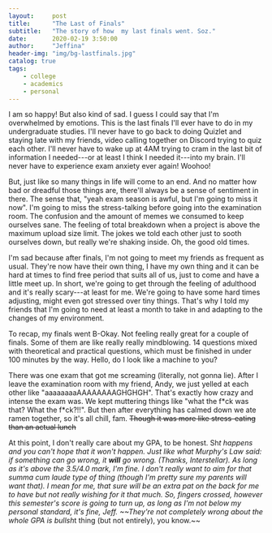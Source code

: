 ```yaml
---
layout:     post
title:      "The Last of Finals"
subtitle:   "The story of how  my last finals went. Soz."
date:       2020-02-19 3:50:00
author:     "Jeffina"
header-img: "img/bg-lastfinals.jpg"
catalog: true
tags:
    - college
    - academics
    - personal
---
```

I am so happy! But also kind of sad. I guess I could say that I'm overwhelmed by emotions. This is the last finals I'll ever have to do in my undergraduate studies. I'll never have to go back to doing Quizlet and staying late with my friends, video calling together on Discord trying to quiz each other. I'll never have to wake up at 4AM trying to cram in the last bit of information I needed---or at least I think I needed it---into my brain. I'll never have to experience exam anxiety ever again! Woohoo!

But, just like so many things in life will come to an end. And no matter how bad or dreadful those things are, there'll always be a sense of sentiment in there. The sense that, "yeah exam season is awful, but I'm going to miss it now". I'm going to miss the stress-talking before going into the examination room. The confusion and the amount of memes we consumed to keep ourselves sane. The feeling of total breakdown when a project is above the maximum upload size limit. The jokes we told each other just to sooth ourselves down, but really we're shaking inside. Oh, the good old times.

I'm sad because after finals, I'm not going to meet my friends as frequent as usual. They're now have their own thing, I have my own thing and it can be hard at times to find free period that suits all of us, just to come and have a little meet up. In short, we're going to get through the feeling of adulthood and it's really scary---at least for me. We're going to have some hard times adjusting, might even got stressed over tiny things. That's why I told my friends that I'm going to need at least a month to take in and adapting to the changes of my environment.

To recap, my finals went B-Okay. Not feeling really great for a couple of finals. Some of them are like really really mindblowing. 14 questions mixed with theoretical and practical questions, which must be finished in under 100 minutes by the way. Hello, do I look like a machine to you?

There was one exam that got me screaming (literally, not gonna lie). After I leave the examination room with my friend, Andy, we just yelled at each other like "aaaaaaaaAAAAAAAAGHGHGH". That's exactly how crazy and intense the exam was. We kept muttering things like "what the f\*ck was that? What the f\*ck?!!". But then after everything has calmed down  we ate ramen together, so it's all chill, fam. ~~Though it was more like stress-eating than an  actual lunch~~

At this point, I don't really care about my GPA, to be honest. Sh*t happens and you can't hope that it won't happen. Just like what Murphy's Law said: if something can go wrong, it **will** go wrong. (Thanks, Interstellar). As long as it's above the 3.5/4.0 mark, I'm fine. I don't really want to aim for that summa cum laude type of thing (though I'm pretty sure my parents will want that). I mean for me, that sure will be an extra pat on the back for me to have but not really wishing for it that much. So, fingers crossed, however this semester's score is going to turn up, as long as I'm not below my personal standard, it's fine, Jeff. ~~They're not completely wrong about the whole GPA is bullsh*t thing (but not entirely), you know.~~
